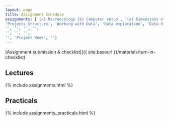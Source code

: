 ```yaml
---
layout: page
title: Assignment Schedule
assignments: ['(a) Macroecology (b) Computer setup', '(a) Dimensions of biodiversity (b) Intro to R and Version Control',
'Projects Structure', 'Working with Data', 'Data exploration', 'Data Visualization',
'', '', '', '',
'', '', '',
'', 'Project Week', '']
---
```


[Assignment submission & checklist]({{ site.baseurl }}/materials/turn-in-checklist)

## Lectures

{% include assignments.html %}

## Practicals

{% include assignments_practicals.html %}


<!-- Schedule Management
- Update the `assignments:` list with `title:` from `assignments/` files.
- Add 'Template' to `assignments:` to view the course template from `docs/`.
- The remaining content should be left AS IS.
-->
